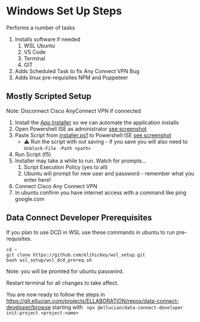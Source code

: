 # Windows Set Up Steps

Performs a number of tasks
1. Installs software if needed
    1. WSL Ubuntu 
    1. VS Code
    1. Terminal
    1. GIT
1. Adds Scheduled Task to fix Any Connect VPN Bug
1. Adds linux pre-requisites NPM and Puppeteer


## Mostly Scripted Setup

Note: Disconnect Cisco AnyConnect VPN if connected
1. Install the [App Installer](https://www.microsoft.com/en-us/p/app-installer/9nblggh4nns1) so we can automate the application installs
1. Open Powershell ISE as administrator [see screenshot](https://github.com/elihickey/wsl_setup/blob/main/docs/screenShots.md#opening-powershell-ise-as-administrator)
2. Paste Script from [installer.ps1](https://raw.githubusercontent.com/elihickey/wsl_setup/main/installer.ps1) to Powershell ISE [see screenshot](https://github.com/elihickey/wsl_setup/blob/main/docs/screenShots.md#scripts-in-ise)
   * :warning: Run the script with out saving - if you save you will also need to `Unblock-File -Path <path>`
3. Run Script (f5)
4. Installer may take a while to run.  Watch for prompts...
    1. Script Execution Policy (yes to all)
    2. Ubuntu will prompt for new user and password - remember what you enter here!  
5. Connect Cisco Any Connect VPN
6. In ubuntu confirm you have internet access with a command like ping google.com


## Data Connect Developer Prerequisites

If you plan to use DCD in WSL use these commands in ubuntu to run pre-requisites.
```
cd ~
git clone https://github.com/elihickey/wsl_setup.git
bash wsl_setup/wsl_dcd_prereq.sh
```
Note: you will be promted for ubuntu password.

Restart terminal for all changes to take affect.

You are now ready to follow the steps in https://git.ellucian.com/projects/ELLABORATION/repos/data-connect-developer/browse  starting with
` npx @ellucian/data-connect-developer init-project <project-name>`


